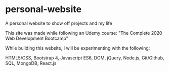 # personal-website
A personal website to show off projects and my life

This site was made while following an Udemy course: "The Complete 2020 Web Development Bootcamp"

While building this website, I will be experimenting with the following:

HTML5/CSS, Bootstrap 4, Javascript ES6, DOM, jQuery, Node.js, Git/Github, SQL, MongoDB, React.js
